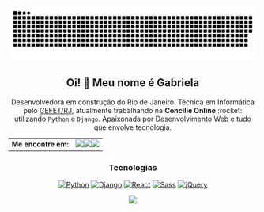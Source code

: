 ![Snake animation](https://github.com/gcruzdev/gcruzdev/blob/output/github-contribution-grid-snake.svg)

<div align='center'>
  <h2>Oi! 👋 Meu nome é Gabriela</h2>
  <p>Desenvolvedora em construção do Rio de Janeiro. Técnica em Informática pelo <a href='http://www.cefet-rj.br/index.php/curso-tecnico-de-informatica'>CEFET/RJ</a>, atualmente trabalhando na <b>Concilie Online</b> :rocket: utilizando <code>Python</code> e <code>Django</code>. Apaixonada por Desenvolvimento Web e tudo que envolve tecnologia.<br/>
    <table style="border: none">
      <tr>
        <td><b>Me encontre em: </b></td>
        <td><a href='https://www.linkedin.com/in/gabriela-cruz-197873212'><img src='https://api.iconify.design/mdi/linkedin.svg?color=%237fdac9&width=25&height=25'></a><a href='mailto:gabrielasnts30@gmail.com'><img src='https://api.iconify.design/fluent/mail-16-regular.svg?color=%237fdac9&width=25&height=25'></a><a href='https://dev.to/gcruzdev'><img src='https://api.iconify.design/bxl/dev-to.svg?color=%237fdac9&width=25&height=25'></a></td>
      </tr>
  </table>
  <h3>Tecnologias</h3>
  <p><a href="https://www.python.org/" title="Python"><img src="https://img.shields.io/badge/python-3670A0?style=for-the-badge&logo=python&logoColor=ffdd54" alt="Python"></a>   <a href="https://www.djangoproject.com/" title="Django"><img src="https://img.shields.io/badge/django-%23092E20.svg?style=for-the-badge&logo=django&logoColor=white" alt="Django"></a>   <a href="https://reactjs.org/" title="React"><img src="https://img.shields.io/badge/react-%2320232a.svg?style=for-the-badge&logo=react&logoColor=%2361DAFB" alt="React" ></a>   <a href="https://sass-lang.com/" title="Sass"><img src="https://img.shields.io/badge/SASS-hotpink.svg?style=for-the-badge&logo=SASS&logoColor=white" alt="Sass"></a>   <a href="https://jquery.com/" title="jQuery"><img src="https://img.shields.io/badge/jquery-%230769AD.svg?style=for-the-badge&logo=jquery&logoColor=white" alt="jQuery"></a></p>

  <div>
  <a href="https://github.com/gcruzdev">
  <img height="180em" src="https://github-readme-stats.vercel.app/api?username=gcruzdev&show_icons=true&theme=nightowl&include_all_commits=true&count_private=true"/>
  </div>
</div>
